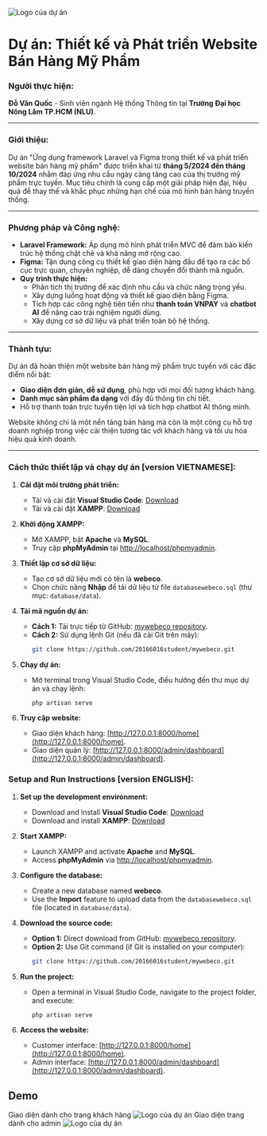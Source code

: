 ![Logo của dự án](public\system\logo.png "Logo dự án")
# Dự án: Thiết kế và Phát triển Website Bán Hàng Mỹ Phẩm

### Người thực hiện:  
**Đỗ Văn Quốc** - Sinh viên ngành Hệ thống Thông tin tại **Trường Đại học Nông Lâm TP.HCM (NLU)**.  

---

### Giới thiệu:  
Dự án "Ứng dụng framework Laravel và Figma trong thiết kế và phát triển website bán hàng mỹ phẩm" được triển khai từ **tháng 5/2024 đến tháng 10/2024** nhằm đáp ứng nhu cầu ngày càng tăng cao của thị trường mỹ phẩm trực tuyến. Mục tiêu chính là cung cấp một giải pháp hiện đại, hiệu quả để thay thế và khắc phục những hạn chế của mô hình bán hàng truyền thống.  

---

### Phương pháp và Công nghệ:  
- **Laravel Framework:** Áp dụng mô hình phát triển MVC để đảm bảo kiến trúc hệ thống chặt chẽ và khả năng mở rộng cao.  
- **Figma:** Tận dụng công cụ thiết kế giao diện hàng đầu để tạo ra các bố cục trực quan, chuyên nghiệp, dễ dàng chuyển đổi thành mã nguồn.  
- **Quy trình thực hiện:**
  - Phân tích thị trường để xác định nhu cầu và chức năng trọng yếu.
  - Xây dựng luồng hoạt động và thiết kế giao diện bằng Figma.
  - Tích hợp các công nghệ tiên tiến như **thanh toán VNPAY** và **chatbot AI** để nâng cao trải nghiệm người dùng.  
  - Xây dựng cơ sở dữ liệu và phát triển toàn bộ hệ thống.

---

### Thành tựu:  
Dự án đã hoàn thiện một website bán hàng mỹ phẩm trực tuyến với các đặc điểm nổi bật:  
- **Giao diện đơn giản, dễ sử dụng**, phù hợp với mọi đối tượng khách hàng.  
- **Danh mục sản phẩm đa dạng** với đầy đủ thông tin chi tiết.  
- Hỗ trợ thanh toán trực tuyến tiện lợi và tích hợp chatbot AI thông minh.  

Website không chỉ là một nền tảng bán hàng mà còn là một công cụ hỗ trợ doanh nghiệp trong việc cải thiện tương tác với khách hàng và tối ưu hóa hiệu quả kinh doanh.

---

### Cách thức thiết lập và chạy dự án [version VIETNAMESE]:

1. **Cài đặt môi trường phát triển:**
   - Tải và cài đặt **Visual Studio Code**: [Download](https://code.visualstudio.com/download)  
   - Tải và cài đặt **XAMPP**: [Download](https://www.apachefriends.org/download.html)  

2. **Khởi động XAMPP:**
   - Mở XAMPP, bật **Apache** và **MySQL**.  
   - Truy cập **phpMyAdmin** tại [http://localhost/phpmyadmin](http://localhost/phpmyadmin).  

3. **Thiết lập cơ sở dữ liệu:**
   - Tạo cơ sở dữ liệu mới có tên là **webeco**.  
   - Chọn chức năng **Nhập** để tải dữ liệu từ file `databasewebeco.sql` (thư mục: `database/data`).  

4. **Tải mã nguồn dự án:**
   - **Cách 1:** Tải trực tiếp từ GitHub: [mywebeco repository](https://github.com/20166016student/mywebeco.git).  
   - **Cách 2:** Sử dụng lệnh Git (nếu đã cài Git trên máy):  
     ```bash
     git clone https://github.com/20166016student/mywebeco.git
     ```

5. **Chạy dự án:**
   - Mở terminal trong Visual Studio Code, điều hướng đến thư mục dự án và chạy lệnh:  
     ```bash
     php artisan serve
     ```  

6. **Truy cập website:**
   - Giao diện khách hàng: [http://127.0.0.1:8000/home](http://127.0.0.1:8000/home).  
   - Giao diện quản lý: [http://127.0.0.1:8000/admin/dashboard](http://127.0.0.1:8000/admin/dashboard).  

### Setup and Run Instructions [version ENGLISH]:

1. **Set up the development environment:**
   - Download and install **Visual Studio Code**: [Download](https://code.visualstudio.com/download)  
   - Download and install **XAMPP**: [Download](https://www.apachefriends.org/download.html)  

2. **Start XAMPP:**
   - Launch XAMPP and activate **Apache** and **MySQL**.  
   - Access **phpMyAdmin** via [http://localhost/phpmyadmin](http://localhost/phpmyadmin).  

3. **Configure the database:**
   - Create a new database named **webeco**.  
   - Use the **Import** feature to upload data from the `databasewebeco.sql` file (located in `database/data`).  

4. **Download the source code:**
   - **Option 1:** Direct download from GitHub: [mywebeco repository](https://github.com/20166016student/mywebeco.git).  
   - **Option 2:** Use Git command (if Git is installed on your computer):  
     ```bash
     git clone https://github.com/20166016student/mywebeco.git
     ```

5. **Run the project:**
   - Open a terminal in Visual Studio Code, navigate to the project folder, and execute:  
     ```bash
     php artisan serve
     ```  

6. **Access the website:**
   - Customer interface: [http://127.0.0.1:8000/home](http://127.0.0.1:8000/home).  
   - Admin interface: [http://127.0.0.1:8000/admin/dashboard](http://127.0.0.1:8000/admin/dashboard).

## Demo
Giao diện dành cho trang khách hàng
![Logo của dự án](public\system\demo-customer.jpeg "interface of customer")
Giao diện trang dành cho admin
![Logo của dự án](public\system\demo-admin.jpeg "interface of customer")